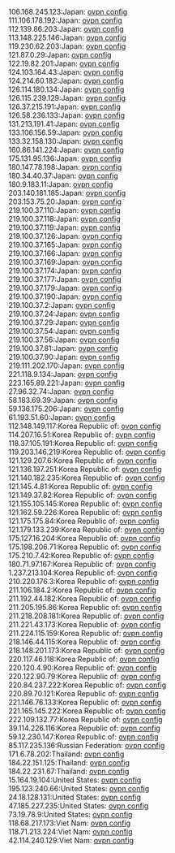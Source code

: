 106.168.245.123:Japan: [ovpn config](vpn/106_168_245_123.ovpn)  
111.106.178.192:Japan: [ovpn config](vpn/111_106_178_192.ovpn)  
112.139.86.203:Japan: [ovpn config](vpn/112_139_86_203.ovpn)  
113.148.225.146:Japan: [ovpn config](vpn/113_148_225_146.ovpn)  
119.230.62.203:Japan: [ovpn config](vpn/119_230_62_203.ovpn)  
121.87.0.29:Japan: [ovpn config](vpn/121_87_0_29.ovpn)  
122.19.82.201:Japan: [ovpn config](vpn/122_19_82_201.ovpn)  
124.103.164.43:Japan: [ovpn config](vpn/124_103_164_43.ovpn)  
124.214.60.182:Japan: [ovpn config](vpn/124_214_60_182.ovpn)  
126.114.180.134:Japan: [ovpn config](vpn/126_114_180_134.ovpn)  
126.115.239.129:Japan: [ovpn config](vpn/126_115_239_129.ovpn)  
126.37.215.191:Japan: [ovpn config](vpn/126_37_215_191.ovpn)  
126.58.236.133:Japan: [ovpn config](vpn/126_58_236_133.ovpn)  
131.213.191.41:Japan: [ovpn config](vpn/131_213_191_41.ovpn)  
133.106.156.59:Japan: [ovpn config](vpn/133_106_156_59.ovpn)  
133.32.158.130:Japan: [ovpn config](vpn/133_32_158_130.ovpn)  
160.86.141.224:Japan: [ovpn config](vpn/160_86_141_224.ovpn)  
175.131.95.136:Japan: [ovpn config](vpn/175_131_95_136.ovpn)  
180.147.78.198:Japan: [ovpn config](vpn/180_147_78_198.ovpn)  
180.34.40.37:Japan: [ovpn config](vpn/180_34_40_37.ovpn)  
180.9.183.11:Japan: [ovpn config](vpn/180_9_183_11.ovpn)  
203.140.181.185:Japan: [ovpn config](vpn/203_140_181_185.ovpn)  
203.153.75.20:Japan: [ovpn config](vpn/203_153_75_20.ovpn)  
219.100.37.110:Japan: [ovpn config](vpn/219_100_37_110.ovpn)  
219.100.37.118:Japan: [ovpn config](vpn/219_100_37_118.ovpn)  
219.100.37.119:Japan: [ovpn config](vpn/219_100_37_119.ovpn)  
219.100.37.126:Japan: [ovpn config](vpn/219_100_37_126.ovpn)  
219.100.37.165:Japan: [ovpn config](vpn/219_100_37_165.ovpn)  
219.100.37.166:Japan: [ovpn config](vpn/219_100_37_166.ovpn)  
219.100.37.169:Japan: [ovpn config](vpn/219_100_37_169.ovpn)  
219.100.37.174:Japan: [ovpn config](vpn/219_100_37_174.ovpn)  
219.100.37.177:Japan: [ovpn config](vpn/219_100_37_177.ovpn)  
219.100.37.179:Japan: [ovpn config](vpn/219_100_37_179.ovpn)  
219.100.37.190:Japan: [ovpn config](vpn/219_100_37_190.ovpn)  
219.100.37.2:Japan: [ovpn config](vpn/219_100_37_2.ovpn)  
219.100.37.24:Japan: [ovpn config](vpn/219_100_37_24.ovpn)  
219.100.37.29:Japan: [ovpn config](vpn/219_100_37_29.ovpn)  
219.100.37.54:Japan: [ovpn config](vpn/219_100_37_54.ovpn)  
219.100.37.56:Japan: [ovpn config](vpn/219_100_37_56.ovpn)  
219.100.37.81:Japan: [ovpn config](vpn/219_100_37_81.ovpn)  
219.100.37.90:Japan: [ovpn config](vpn/219_100_37_90.ovpn)  
219.111.202.170:Japan: [ovpn config](vpn/219_111_202_170.ovpn)  
221.118.9.134:Japan: [ovpn config](vpn/221_118_9_134.ovpn)  
223.165.89.221:Japan: [ovpn config](vpn/223_165_89_221.ovpn)  
27.96.32.74:Japan: [ovpn config](vpn/27_96_32_74.ovpn)  
58.183.69.39:Japan: [ovpn config](vpn/58_183_69_39.ovpn)  
59.136.175.206:Japan: [ovpn config](vpn/59_136_175_206.ovpn)  
61.193.51.60:Japan: [ovpn config](vpn/61_193_51_60.ovpn)  
112.148.149.117:Korea Republic of: [ovpn config](vpn/112_148_149_117.ovpn)  
114.207.16.51:Korea Republic of: [ovpn config](vpn/114_207_16_51.ovpn)  
118.37.105.191:Korea Republic of: [ovpn config](vpn/118_37_105_191.ovpn)  
119.203.146.219:Korea Republic of: [ovpn config](vpn/119_203_146_219.ovpn)  
121.129.207.6:Korea Republic of: [ovpn config](vpn/121_129_207_6.ovpn)  
121.136.197.251:Korea Republic of: [ovpn config](vpn/121_136_197_251.ovpn)  
121.140.182.235:Korea Republic of: [ovpn config](vpn/121_140_182_235.ovpn)  
121.145.4.81:Korea Republic of: [ovpn config](vpn/121_145_4_81.ovpn)  
121.149.37.82:Korea Republic of: [ovpn config](vpn/121_149_37_82.ovpn)  
121.155.105.145:Korea Republic of: [ovpn config](vpn/121_155_105_145.ovpn)  
121.162.59.226:Korea Republic of: [ovpn config](vpn/121_162_59_226.ovpn)  
121.175.175.84:Korea Republic of: [ovpn config](vpn/121_175_175_84.ovpn)  
121.179.133.239:Korea Republic of: [ovpn config](vpn/121_179_133_239.ovpn)  
175.127.16.204:Korea Republic of: [ovpn config](vpn/175_127_16_204.ovpn)  
175.198.206.71:Korea Republic of: [ovpn config](vpn/175_198_206_71.ovpn)  
175.210.7.42:Korea Republic of: [ovpn config](vpn/175_210_7_42.ovpn)  
180.71.97.167:Korea Republic of: [ovpn config](vpn/180_71_97_167.ovpn)  
1.237.213.104:Korea Republic of: [ovpn config](vpn/1_237_213_104.ovpn)  
210.220.176.3:Korea Republic of: [ovpn config](vpn/210_220_176_3.ovpn)  
211.106.184.2:Korea Republic of: [ovpn config](vpn/211_106_184_2.ovpn)  
211.192.44.182:Korea Republic of: [ovpn config](vpn/211_192_44_182.ovpn)  
211.205.195.86:Korea Republic of: [ovpn config](vpn/211_205_195_86.ovpn)  
211.218.208.181:Korea Republic of: [ovpn config](vpn/211_218_208_181.ovpn)  
211.221.43.173:Korea Republic of: [ovpn config](vpn/211_221_43_173.ovpn)  
211.224.115.159:Korea Republic of: [ovpn config](vpn/211_224_115_159.ovpn)  
218.146.44.115:Korea Republic of: [ovpn config](vpn/218_146_44_115.ovpn)  
218.148.201.173:Korea Republic of: [ovpn config](vpn/218_148_201_173.ovpn)  
220.117.46.118:Korea Republic of: [ovpn config](vpn/220_117_46_118.ovpn)  
220.120.4.90:Korea Republic of: [ovpn config](vpn/220_120_4_90.ovpn)  
220.122.90.79:Korea Republic of: [ovpn config](vpn/220_122_90_79.ovpn)  
220.84.237.222:Korea Republic of: [ovpn config](vpn/220_84_237_222.ovpn)  
220.89.70.121:Korea Republic of: [ovpn config](vpn/220_89_70_121.ovpn)  
221.146.76.133:Korea Republic of: [ovpn config](vpn/221_146_76_133.ovpn)  
221.165.145.222:Korea Republic of: [ovpn config](vpn/221_165_145_222.ovpn)  
222.109.132.77:Korea Republic of: [ovpn config](vpn/222_109_132_77.ovpn)  
39.114.226.116:Korea Republic of: [ovpn config](vpn/39_114_226_116.ovpn)  
59.12.230.147:Korea Republic of: [ovpn config](vpn/59_12_230_147.ovpn)  
85.117.235.136:Russian Federation: [ovpn config](vpn/85_117_235_136.ovpn)  
171.6.78.202:Thailand: [ovpn config](vpn/171_6_78_202.ovpn)  
184.22.151.125:Thailand: [ovpn config](vpn/184_22_151_125.ovpn)  
184.22.231.67:Thailand: [ovpn config](vpn/184_22_231_67.ovpn)  
15.164.19.104:United States: [ovpn config](vpn/15_164_19_104.ovpn)  
195.123.240.66:United States: [ovpn config](vpn/195_123_240_66.ovpn)  
24.18.128.131:United States: [ovpn config](vpn/24_18_128_131.ovpn)  
47.185.227.235:United States: [ovpn config](vpn/47_185_227_235.ovpn)  
73.19.78.9:United States: [ovpn config](vpn/73_19_78_9.ovpn)  
118.68.217.173:Viet Nam: [ovpn config](vpn/118_68_217_173.ovpn)  
118.71.213.224:Viet Nam: [ovpn config](vpn/118_71_213_224.ovpn)  
42.114.240.129:Viet Nam: [ovpn config](vpn/42_114_240_129.ovpn)  
